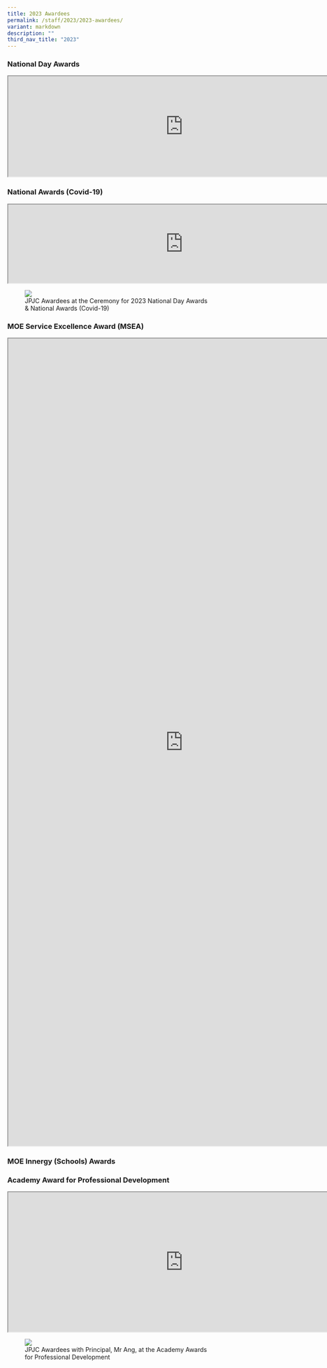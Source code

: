 ```yaml
---
title: 2023 Awardees
permalink: /staff/2023/2023-awardees/
variant: markdown
description: ""
third_nav_title: "2023"
---
```

<h3>National Day Awards</h3>

<iframe src="https://docs.google.com/document/d/e/2PACX-1vSS0fzi6sEVg0fkBE9st5xLN7DoiEcj8PsacsRarfU1xtlK3SoQ6Y9Xgq_TRV0fTq0Ta6BKHePWtpHR/pub?embedded=true" width="800px" height="230px" scrolling="no"></iframe>


<h3>National Awards (Covid-19)</h3>
<iframe src="https://docs.google.com/document/d/e/2PACX-1vRq4eeQr_Y8JJdPnjcXj77sij8cJ8nNqy-wYoNnX7BwPhEFKvxZlhT-kRcae01Sf8xkRxGyyQC4RkA0/pub?embedded=true" width="800px" height="180px" scrolling="no"></iframe>

<figure>
<img src="/images/Accomplishment/Staff%20achievement/award_ceremony.jpg">
<figcaption> JPJC Awardees at the Ceremony for 2023 National Day Awards &amp; National Awards (Covid-19)</figcaption></figure>



<h3>MOE Service Excellence Award (MSEA)</h3>

<iframe src="https://docs.google.com/document/d/e/2PACX-1vSa70s6PMqeig6jfQx5eDDSegC47jy_5s21ZY5R5PqpK75f-O7rIyh1e0s3gNDFZupCXr6mZahXCAaM/pub?embedded=true" width="800px" height="1850px" scrolling="no"></iframe>


<h3> MOE Innergy (Schools) Awards</h3>


<h3>Academy Award for Professional Development</h3>

<iframe src="https://docs.google.com/document/d/e/2PACX-1vTw9UOIHVVDT4bPI1GLyIVUsnEkKzA-S4Syyg3w-Tlx-KmMzVUrGrH7xBLVq_cRYITiHxRwSxzvNb4S/pub?embedded=true" width="800px" height="320px" scrolling="no"></iframe>


<figure>
<img src="/images/Accomplishment/Staff%20achievement/Academy.jpg">
<figcaption>JPJC Awardees with Principal, Mr Ang, at the Academy Awards for Professional Development</figcaption></figure>